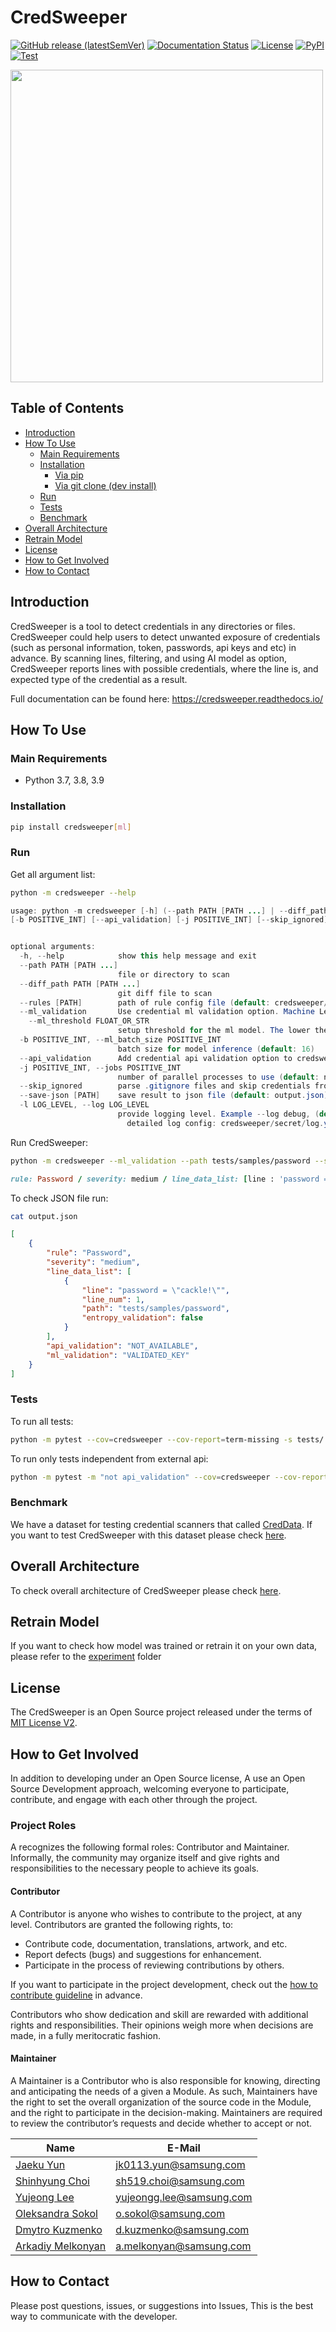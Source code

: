 # CredSweeper
[![GitHub release (latestSemVer)](https://img.shields.io/github/v/release/Samsung/CredSweeper)](https://github.com/Samsung/CredSweeper/releases) [![Documentation Status](https://readthedocs.org/projects/credsweeper/badge/?version=latest)](https://credsweeper.readthedocs.io/en/latest/?badge=latest) [![License](https://img.shields.io/badge/licence-MIT-green.svg?style=flat)](LICENSE) [![PyPI](https://img.shields.io/pypi/v/credsweeper)](https://pypi.org/project/credsweeper/) [![Test](https://github.com/Samsung/CredSweeper/actions/workflows/test.yml/badge.svg)](https://github.com/Samsung/CredSweeper/actions/workflows/test.yml)

<img src="https://raw.githubusercontent.com/Samsung/CredSweeper/main/docs/images/Logo.png" width="500"/>

## Table of Contents

   * [Introduction](#introduction)
   * [How To Use](#how-to-use)
	   * [Main Requirements](#main-requirements)
     * [Installation](#installation)
       * [Via pip](#via-pip)
       * [Via git clone (dev install)](#via-git-clone-dev-install)
     * [Run](#run)
     * [Tests](#tests)
     * [Benchmark](#benchmark)
   * [Overall Architecture](#overall-architecture)
   * [Retrain Model](#retrain-model)
   * [License](#license)
   * [How to Get Involved](#how-to-get-involved)
   * [How to Contact](#how-to-contact)

## Introduction

CredSweeper is a tool to detect credentials in any directories or files. CredSweeper could help users to detect unwanted exposure of credentials  (such as personal information, token, passwords, api keys and etc) in advance. By scanning lines, filtering, and using AI model as option, CredSweeper reports lines with possible credentials, where the line is, and expected type of the credential as a result.

Full documentation can be found here: https://credsweeper.readthedocs.io/

## How To Use
### Main Requirements

- Python 3.7, 3.8, 3.9


### Installation

```bash
pip install credsweeper[ml]
```

### Run

Get all argument list:
``` bash
python -m credsweeper --help
```
``` java
usage: python -m credsweeper [-h] (--path PATH [PATH ...] | --diff_path PATH [PATH ...]) [--rules [PATH]] [--ml_validation] [--ml_threshold FLOAT_OR_STR]
[-b POSITIVE_INT] [--api_validation] [-j POSITIVE_INT] [--skip_ignored] [--save-json [PATH]] [-l LOG_LEVEL]


optional arguments:
  -h, --help            show this help message and exit
  --path PATH [PATH ...]
                        file or directory to scan
  --diff_path PATH [PATH ...]
                        git diff file to scan
  --rules [PATH]        path of rule config file (default: credsweeper/rules/config.yaml)
  --ml_validation       Use credential ml validation option. Machine Learning is used to reduce FP (by far).
    --ml_threshold FLOAT_OR_STR
                        setup threshold for the ml model. The lower the threshold - the more credentials will be reported. Allowed values: float between 0 and 1, or any of ['lowest', 'low', 'medium', 'high', 'highest'] (default: medium)
  -b POSITIVE_INT, --ml_batch_size POSITIVE_INT
                        batch size for model inference (default: 16)
  --api_validation      Add credential api validation option to credsweeper pipeline. External API is used to reduce FP for some rule types.
  -j POSITIVE_INT, --jobs POSITIVE_INT
                        number of parallel processes to use (default: number of CPU cores * 2)
  --skip_ignored        parse .gitignore files and skip credentials from ignored objects
  --save-json [PATH]    save result to json file (default: output.json)
  -l LOG_LEVEL, --log LOG_LEVEL
                        provide logging level. Example --log debug, (default: 'warning'), 
                          detailed log config: credsweeper/secret/log.yaml 
```

Run CredSweeper:
``` bash
python -m credsweeper --ml_validation --path tests/samples/password --save-json output.json
```
``` rb
rule: Password / severity: medium / line_data_list: [line : 'password = "cackle!"' / line_num : 1 / path : tests/samples/password / entropy_validation: False] / api_validation: NOT_AVAILABLE / ml_validation: VALIDATED_KEY
```
To check JSON file run:
```bash
cat output.json
```
``` json
[
    {
        "rule": "Password",
        "severity": "medium",
        "line_data_list": [
            {
                "line": "password = \"cackle!\"",
                "line_num": 1,
                "path": "tests/samples/password",
                "entropy_validation": false
            }
        ],
        "api_validation": "NOT_AVAILABLE",
        "ml_validation": "VALIDATED_KEY"
    }
]
```

### Tests

To run all tests:
``` bash
python -m pytest --cov=credsweeper --cov-report=term-missing -s tests/
```

To run only tests independent from external api:
``` bash
python -m pytest -m "not api_validation" --cov=credsweeper --cov-report=term-missing -s tests/
```

### Benchmark

We have a dataset for testing credential scanners that called [CredData](https://github.com/Samsung/CredData). If you want to test CredSweeper with this dataset please check [here](https://github.com/Samsung/CredData/blob/main/README.md#benchmark).

## Overall Architecture

To check overall architecture of CredSweeper please check [here](https://credsweeper.readthedocs.io/en/latest/overall_architecture.html).

## Retrain Model

If you want to check how model was trained or retrain it on your own data, please refer to the [experiment](experiment/README.md) folder

## License

The CredSweeper is an Open Source project released under the terms of [MIT License V2](https://opensource.org/licenses/mit-license.php).

## How to Get Involved

In addition to developing under an Open Source license, A use an Open Source Development approach, welcoming everyone to participate, contribute, and engage with each other through the project.

### Project Roles

A recognizes the following formal roles: Contributor and Maintainer. Informally, the community may organize itself and give rights and responsibilities to the necessary people to achieve its goals.

#### Contributor

A Contributor is anyone who wishes to contribute to the project, at any level. Contributors are granted the following rights, to:
- Contribute code, documentation, translations, artwork, and etc.
- Report defects (bugs) and suggestions for enhancement.
- Participate in the process of reviewing contributions by others.

If you want to participate in the project development, check out the [how to contribute guideline](./docs/howto/how-to-contribute.md) in advance.

Contributors who show dedication and skill are rewarded with additional rights and responsibilities. Their opinions weigh more when decisions are made, in a fully meritocratic fashion.

#### Maintainer

A Maintainer is a Contributor who is also responsible for knowing, directing and anticipating the needs of a given a Module. As such, Maintainers have the right to set the overall organization of the source code in the Module, and the right to participate in the decision-making. Maintainers are required to review the contributor’s requests and decide whether to accept or not.

Name | E-Mail
-- | --
[Jaeku Yun](https://github.com/silentearth) | jk0113.yun@samsung.com
[Shinhyung Choi](https://github.com/csh519) | sh519.choi@samsung.com
[Yujeong Lee](https://github.com/yuzzyuzz) | yujeongg.lee@samsung.com
[Oleksandra Sokol](https://github.com/meanrin) | o.sokol@samsung.com
[Dmytro Kuzmenko](https://github.com/Dmitriy-NK) | d.kuzmenko@samsung.com
[Arkadiy Melkonyan](https://github.com/ARKAD97) | a.melkonyan@samsung.com

## How to Contact

Please post questions, issues, or suggestions into Issues, This is the best way to communicate with the developer.
